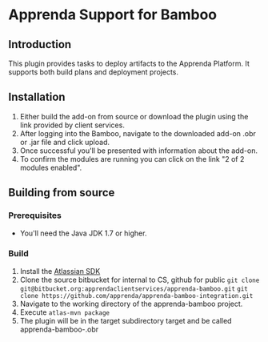 # Apprenda Support for Bamboo

## Introduction
This plugin provides tasks to deploy artifacts to the Apprenda Platform.
It supports both build plans and deployment projects.

## Installation
1. Either build the add-on from source or download the plugin using the link provided by client services.
2. After logging into the Bamboo, navigate to the downloaded add-on .obr or .jar file and click upload.
3. Once successful you'll be presented with information about the add-on.
4. To confirm the modules are running you can click on the link "2 of 2 modules enabled".

## Building from source
### Prerequisites
* You'll need the Java JDK 1.7 or higher.

### Build
1. Install the [Atlassian SDK](https://developer.atlassian.com/docs/getting-started)
2. Clone the source bitbucket for internal to CS, github for public
`git clone git@bitbucket.org:apprendaclientservices/apprenda-bamboo.git`
`git clone https://github.com/apprenda/apprenda-bamboo-integration.git`
3. Navigate to the working directory of the apprenda-bamboo project.
4. Execute `atlas-mvn package`
5. The plugin will be in the target subdirectory target and be called apprenda-bamboo-<version number>.obr
